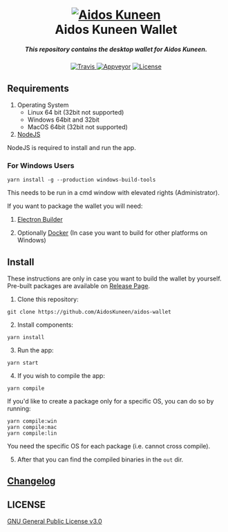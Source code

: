 <h1 align="center">
  <br>
  <a href="https://aidoskuneen.com"><img src="https://aidoskuneen.com/wp-content/uploads/2020/08/cropped-adk-logo-footer-192x192.png" alt="Aidos Kuneen"></a>
  <br>
  Aidos Kuneen Wallet
  <br>
</h1>

<h5 align="center">This repository contains the desktop wallet for Aidos Kuneen.</h6>

<p align="center">
  <a href="https://travis-ci.org/AidosKuneen/aidos-wallet">
    <img src="https://api.travis-ci.org/AidosKuneen/aidos-wallet.svg?branch=master"
         alt="Travis">
  </a>
  <a href="https://ci.appveyor.com/project/MYehia565/aidos-wallet"><img src="https://ci.appveyor.com/api/projects/status/rnxy5ns9muenbbp5?svg=true" alt="Appveyor"></a>
  <a href="https://raw.githubusercontent.com/AidosKuneen/aidos-wallet/master/LICENSE">
      <img src="https://img.shields.io/badge/license-GPLv3-blue.svg" alt="License">
  </a>
</p>

## Requirements

1. Operating System
   - Linux 64 bit (32bit not supported)
   - Windows 64bit and 32bit
   - MacOS 64bit (32bit not supported)
2. [NodeJS](https://nodejs.org/en/download/)

NodeJS is required to install and run the app.

### For Windows Users

```
yarn install -g --production windows-build-tools
```

This needs to be run in a cmd window with elevated rights (Administrator).

If you want to package the wallet you will need:

1. [Electron Builder](https://github.com/electron-userland/electron-builder)

2. Optionally [Docker](https://www.docker.com/) (In case you want to build for other platforms on Windows)

## Install

These instructions are only in case you want to build the wallet by yourself. Pre-built packages are available on [Release Page](https://github.com/AidosKuneen/aidos-wallet/releases).

1. Clone this repository:

```
git clone https://github.com/AidosKuneen/aidos-wallet
```

2. Install components:

```
yarn install
```

3. Run the app:

```
yarn start
```

4. If you wish to compile the app:

```
yarn compile
```

If you'd like to create a package only for a specific OS, you can do so by running:

```
yarn compile:win
yarn compile:mac
yarn compile:lin
```

You need the specific OS for each package (i.e. cannot cross compile).

5.  After that you can find the compiled binaries in the `out` dir.

## [Changelog](https://github.com/AidosKuneen/aidos-wallet/blob/master/changelog.md)

## LICENSE

[GNU General Public License v3.0](https://github.com/AidosKuneen/aidos-wallet/blob/master/LICENSE)
